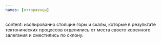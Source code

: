 ```yaml
---
names: [отторженцы]
---
```


content: изолированно стоящие горы и скалы, которые в результате тектонических процессов отделились от места своего коренного залегания и сместились по склону.
